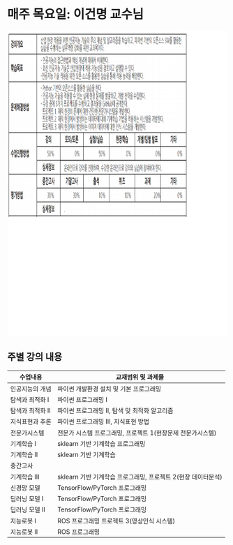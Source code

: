 # 매주 목요일: 이건명 교수님
<p>
<div class=insertcode>
<img src="https://github.com/ByeongKeun/Industrial-AI/raw/master/images/IAI_Overview.png" border="0" width="1000" height="700">
</div> 

</p> 
    
 ## 주별 강의 내용
   
수업내용 | 교재범위 및 과제물
  ------------ | -------------
인공지능의 개념 | 파이썬 개발환경 설치 및 기본 프로그래밍												
탐색과 최적화 I | 파이썬 프로그래밍 I												
탐색과 최적화 II | 파이썬 프로그래밍 II, 탐색 및 최적화 알고리즘												
지식표현과 추론 | 파이썬 프로그래밍 III, 지식표현 방법												
전문가시스템 | 전문가 시스템 프로그래밍, 프로젝트 1(현장문제 전문가시스템)				
기계학습 I | sklearn 기반 기계학습 프로그래밍												
기계학습 II | sklearn 기반 기계학습												
중간고사 | 
기계학습 III | sklearn 기반 기계학습 프로그래밍, 프로젝트 2(현장 데이터분석)				
신경망 모델 | TensorFlow/PyTorch 프로그래밍 												
딥러닝 모델 I | TensorFlow/PyTorch  프로그래밍 												
딥러닝 모델 II | TensorFlow/PyTorch  프로그래밍 												
지능로봇 I | ROS 프로그래밍 프로젝트 3(영상인식 시스템)				
지능로봇 II | ROS 프로그래밍
